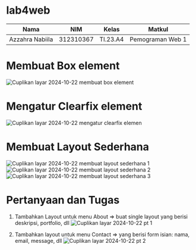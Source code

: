 # lab4web
|Nama|NIM|Kelas|Matkul|
|----|---|-----|------|
|Azzahra Nabiila|312310367|TI.23.A4|Pemograman Web 1|

# Membuat Box element
![Cuplikan layar 2024-10-22 membuat box element](https://github.com/user-attachments/assets/38681602-0e26-43b2-9848-d84275e8dd97)

# Mengatur Clearfix element
![Cuplikan layar 2024-10-22 mengatur clearfix elemen](https://github.com/user-attachments/assets/f2eb725f-e173-4380-a9f1-a0f81b0c7893)

# Membuat Layout Sederhana
![Cuplikan layar 2024-10-22 membuat layout sederhana 1](https://github.com/user-attachments/assets/d769f6e3-b8b6-4551-8a1e-36b08706fae0)
![Cuplikan layar 2024-10-22 membuat layout sederhana 2](https://github.com/user-attachments/assets/733e3589-4a5a-4033-afc6-86d3357ebde8)
![Cuplikan layar 2024-10-22 membuat layout sederhana 3](https://github.com/user-attachments/assets/8a8100f0-39d2-4f7f-81e4-0f32c8f7c864)

# Pertanyaan dan Tugas
1. Tambahkan Layout untuk menu About
=> buat single layout yang berisi deskripsi, portfolio, dll
![Cuplikan layar 2024-10-22 pt 1](https://github.com/user-attachments/assets/79d43564-aa50-42a2-aadd-38338c7cff34)

2. Tambahkan layout untuk menu Contact
=> yang berisi form isian: nama, email, message, dll
![Cuplikan layar 2024-10-22 pt 2](https://github.com/user-attachments/assets/d98f834f-2d55-459f-8dcf-51fec2f19d2c)
